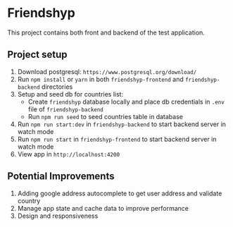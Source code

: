 # Friendshyp

This project contains both front and backend of the test application.

## Project setup

1. Download postgresql: `https://www.postgresql.org/download/`
2. Run `npm install` or `yarn` in both `friendshyp-frontend` and `friendshyp-backend` directories
3. Setup and seed db for countries list: 
   * Create `friendshyp` database locally  and place db credentials in `.env` file of `friendshyp-backend`
   * Run `npm run seed` to seed countries table in database
4. Run `npm run start:dev` in `friendshyp-backend` to start backend server in watch mode
5. Run `npm run start` in `friendshyp-frontend` to start backend server in watch mode
6. View app in `http://localhost:4200`


## Potential Improvements
1. Adding google address autocomplete to get user address and validate country
2. Manage app state and cache data to improve performance
3. Design and responsiveness